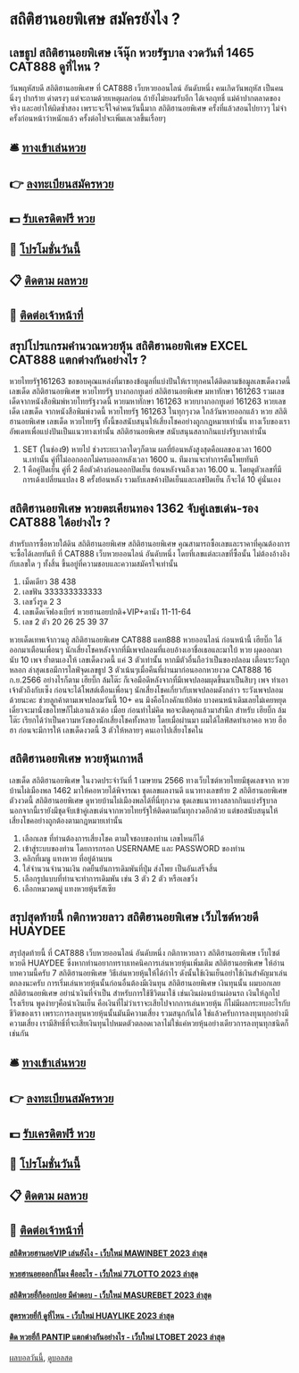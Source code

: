 # สถิติฮานอยพิเศษ สมัครยังไง ?
## เลขธูป สถิติฮานอยพิเศษ เจ๊นุ๊ก หวยรัฐบาล งวดวันที่ 1465 CAT888 ดูที่ไหน ?
วันพฤหัสบดี สถิติฮานอยพิเศษ ที่ CAT888 เว็บหวยออนไลน์ อันดับหนึ่ง คนเกิดวันพฤหัส เป็นคนนิ่งๆ ปากร้าย ด่าตรงๆ แต่จะถามด้วยเหตุผลก่อน ถ้ายังไม่ยอมรับอีก ได้เจอฤทธิ์ แม่ค้าปากตลาดของจริง และอย่าให้ผิดซ้ำสอง เพราะจะจี้ใจดำคนวันนี้มาก สถิติฮานอยพิเศษ ครั้งที่แล้วสอนไปยาวๆ ไม่จำ ครั้งก่อนหน้าว่าหนักแล้ว ครั้งต่อไปจะเพิ่มเลเวลขึ้นเรื่อยๆ

## 🛎 [ทางเข้าเล่นหวย](https://bit.ly/3BG5bNw)
## 👉 [ลงทะเบียนสมัครหวย](https://bit.ly/3BG5bNw)
## 💵 [รับเครดิตฟรี หวย](https://bit.ly/3C3mvgS)
## 👑 [โปรโมชั่นวันนี้](https://bit.ly/3C3mvgS)
## 📋 [ติดตาม ผลหวย](https://bit.ly/3C3mvgS)
## 📱 [ติดต่อเจ้าหน้าที่](https://bit.ly/3C3mvgS)

## สรุปโปรแกรมคํานวณหวยหุ้น สถิติฮานอยพิเศษ EXCEL CAT888 แตกต่างกันอย่างไร ?
หวยไทยรัฐ161263
ขอขอบคุณแหล่งที่มาของข้อมูลที่แบ่งปันให้เราทุกคนได้ติดตามข้อมูลเลขเด็ดงวดนี้
เลขเด็ด สถิติฮานอยพิเศษ หวยไทยรัฐ บางกอกทูเดย์ สถิติฮานอยพิเศษ มหาทักษา 161263
รวมเลขเด็ดจากหนังสือพิมพ์หวยไทยรัฐงวดนี้
หวยมหาทักษา 161263
หวยบางกอกทูเดย์ 161263
หวยเลขเด็ด เลขเด็ด จากหนังสือพิมพ์งวดนี้ หวยไทยรัฐ 161263 ในทุกๆงวด ใกล้วันหวยออกแล้ว หวย สถิติฮานอยพิเศษ เลขเด็ด หวยไทยรัฐ
ทั้งนี้ขอสนับสนุนให้เสี่ยงโชคอย่างถูกกฎหมายเท่านั้น ทางเว็บของเราอัพเดทเพื่อแบ่งปันเป็นแนวทางเท่านั้น สถิติฮานอยพิเศษ สนับสนุนสลากกินแบ่งรัฐบาลเท่านั้น
1. SET (ในช่อง9) หายไป ช่วงระยะเวลาใดๆก็ตาม ผลที่ย้อนหลังสูงสุดคือผลของเวลา 1600 น.เท่านั้น คู่ที่ไม่ออกออกไม่ครบออกหลังเวลา 1600 น. ทีมงานจะทำการคืนโพยทันที
2. 1 คือคู่ปิดเย็น คู่ที่ 2 คือตัวค้างก่อนออกปิดเย็น ย้อนหลังจนถึงเวลา 16.00 น. โดยดูตัวเลขที่มีการเด้งเปลี่ยนแปลง 8 ครั้งย้อนหลัง รวมกับเลขค้างปิดเย็นและเลขปิดเย็น ก็จะได้ 10 คู่นั่นเอง

## สถิติฮานอยพิเศษ หวยตะเคียนทอง 1362 จับคู่เลขเด่น-รอง CAT888 ได้อย่างไร ?
สำหรับการซื้อหวยใต้ดิน สถิติฮานอยพิเศษ สถิติฮานอยพิเศษ คุณสามารถซื้อเลขและราคาที่คุณต้องการจะซื้อได้เลยทันที ที่ CAT888 เว็บหวยออนไลน์ อันดับหนึ่ง โดยที่เลขแต่ละเลขที่ซื้อนั้น ไม่ต้องอ้างอิงกับเลขใด ๆ ทั้งสิ้น ขึ้นอยู่ที่ความชอบและความสมัครใจเท่านั้น
1. เม็ดเดียว 38 438
2. เลขฟัน 333333333333
3. เลขวิ่งรูด 2 3
4. เลขเด็ดเจ๊ฟองเบียร์ หวยฮานอยปกติ+VIP+ดานัง 11-11-64
5. เลข 2 ตัว 20 26 25 39 37

หวยเด็ดเทพเจ้ากวนอู สถิติฮานอยพิเศษ CAT888 แคท888 หวยออนไลน์ ก่อนหน้านี้ เฮียบิ๊ก ได้ออกมาเตือนเพื่อนๆ นักเสี่ยงโชคหลังจากที่มีเพจปลอมที่แอบอ้างเอาชื่อเธอและมาใบ้ หวย ผุดออกมานับ 10 เพจ ย้ำตนเองให้ เลขเด็ดงวดนี้ แค่ 3 ตัวเท่านั้น หากมีตัวอื่นถือว่าเป็นของปลอม เตือนระวังถูกหลอก ล่าสุดเธอมีการไลฟ์จุดเลขธูป 3 ตัวเน้นๆเมื่อคืนที่ผ่านมาก่อนออกหวยงวด CAT888 16 ก.ย.2566
อย่างไรก็ตาม เฮียบิ๊ก ล้มโต๊ะ ก็เจอมือดีหลังจากที่มีเพจปลอมผุดขึ้นมาเป็นสิบๆ เพจ ทำเอาเจ้าตัวถึงกับเซ็ง ก่อนจะได้โพสต์เตือนเพื่อนๆ นักเสี่ยงโชคเกี่ยวกับเพจปลอมดังกล่าว ระวังเพจปลอมด้วยนะคะ ช่วยลูกค้าตามเพจปลอมวันนี้ 10+ คน มึงคือโกงคักแท้อิพ่อ บางคนหน้าเดิมเลยไม่เคยหยุด เดี๋ยวจะมานั่งขอโทษก็ไม่เอาแล้วเด้อ เมื่อย ก่อนทำไม่คิด พอจะติดคุกแล้วมาสำนึก
สำหรับ เฮียบิ๊ก ล้มโต๊ะ เรียกได้ว่าเป็นความหวังของนักเสี่ยงโชคทั้งหลาย โดยเมื่อผ่านมา ผมได้ไลฟ์สดทำเอาคอ หวย ฮือฮา ก่อนจะมีการให้ เลขเด็ดงวดนี้ 3 ตัวให้หลายๆ คนเอาไปเสี่ยงโชคใน

## สถิติฮานอยพิเศษ หวยหุ้นเกาหลี
เลขเด็ด สถิติฮานอยพิเศษ ในงวดประจำวันที่ 1 เมษายน 2566 ทางเว็บไซต์หวยไทยมีชุดเลขจาก หวยบ้านไผ่เมืองพล 1462 มาให้คอหวยได้พิจารณา ชุดเลขผลงานดี แนวทางเลขท้าย 2 สถิติฮานอยพิเศษ ตัวงวดนี้ สถิติฮานอยพิเศษ ดูหวยบ้านไผ่เมืองพลได้ที่นี่ทุกงวด ชุดเลขแนวทางสลากกินแบ่งรัฐบาล นอกจากนี้เรายังมีชุดจับเข้าคู่เลขเด่นจากหวยไทยรัฐให้ติดตามกันทุกงวดอีกด้วย แต่ขอสนับสนุนให้เสี่ยงโชคอย่างถูกต้องตามกฎหมายเท่านั้น
1. เลือกเลข ที่ท่านต้องการเสี่ยงโชค ตามใจชอบของท่าน เลขไหนก็ได้
2. เข้าสู่ระบบของท่าน โดยการกรอก USERNAME และ PASSWORD ของท่าน
3. คลิกที่เมนู แทงหวย ที่อยู่ด้านบน
4. ใส่จำนวนจำนวนเงิน กดยืนยันการเดิมพันที่ปุ่ม ส่งโพย เป็นอันเสร็จสิ้น
5. เลือกรูปแบบที่ท่านจะทำการเดิมพัน เช่น 3 ตัว 2 ตัว หรือเลขวิ่ง
6. เลือกหมวดหมู่ แทงหวยหุ้นรัสเซีย

## สรุปสุดท้ายนี้ กติกาหวยลาว สถิติฮานอยพิเศษ เว็บไซต์หวยดี HUAYDEE
สรุปสุดท้ายนี้ ที่ CAT888 เว็บหวยออนไลน์ อันดับหนึ่ง กติกาหวยลาว สถิติฮานอยพิเศษ เว็บไซต์หวยดี HUAYDEE ซึ่งหากท่านอยากทราบเทคนิคการเล่นหวยหุ้นเพิ่มเติม สถิติฮานอยพิเศษ ให้อ่านบทความนี้ครับ 7 สถิติฮานอยพิเศษ วิธีเล่นหวยหุ้นให้ได้กําไร
ดังนั้นใช้เงินเย็นอย่าใช้เงินสำคัญมาเล่น ตกลงนะครับ
การเริ่มเล่นหวยหุ้นนั้นก่อนอื่นต้องมีเงินทุน สถิติฮานอยพิเศษ เงินทุนนั้น ผมบอกเลย สถิติฮานอยพิเศษ อย่านำเงินที่จำเป็น สำหรับการใช้ชีวิตมาใช้ เช่นเงินผ่อนบ้านผ่อนรถ เงินให้ลูกไปโรงเรียน พูดง่ายๆคือนำเงินเย็น คือเงินที่ไม่ว่าเราจะเสียไปจากการเล่นหวยหุ้น ก็ไม่มีผลกระทบอะไรกับชีวิตของเรา
เพราะการลงทุนหวยหุ้นนั้นมันมีความเสี่ยง รวมสนุกกันได้ ใช่แล้วครับการลงทุนทุกอย่างมีความเสี่ยง เรามีสิทธิ์ที่จะเสียเงินทุนไปหมดตัวตลอดเวลาไม่ใช่แค่หวยหุ้นอย่างเดียวการลงทุนทุกชนิดก็เช่นกัน

## 🛎 [ทางเข้าเล่นหวย](https://bit.ly/3BG5bNw)
## 👉 [ลงทะเบียนสมัครหวย](https://bit.ly/3BG5bNw)
## 💵 [รับเครดิตฟรี หวย](https://bit.ly/3C3mvgS)
## 👑 [โปรโมชั่นวันนี้](https://bit.ly/3C3mvgS)
## 📋 [ติดตาม ผลหวย](https://bit.ly/3C3mvgS)
## 📱 [ติดต่อเจ้าหน้าที่](https://bit.ly/3C3mvgS)

#### [สถิติหวยฮานอยVIP เล่นยังไง - เว็บใหม่ MAWINBET 2023 ล่าสุด](https://atom.io/themes/สถิติหวยฮานอยvip%20เล่นยังไง%20-%20เว็บใหม่%20mawinbet%202023%20ล่าสุด)
#### [หวยฮานอยออกกี่โมง คืออะไร - เว็บใหม่ 77LOTTO 2023 ล่าสุด](https://atom.io/themes/หวยฮานอยออกกี่โมง%20คืออะไร%20-%20เว็บใหม่%2077lotto%202023%20ล่าสุด)
#### [สถิติหวยยี่กีออกบ่อย มีคำตอบ - เว็บใหม่ MASUREBET 2023 ล่าสุด](https://atom.io/themes/สถิติหวยยี่กีออกบ่อย%20มีคำตอบ%20-%20เว็บใหม่%20masurebet%202023%20ล่าสุด)
#### [สูตรหวยยี่กี ดูที่ไหน - เว็บใหม่ HUAYLIKE 2023 ล่าสุด](https://atom.io/themes/สูตรหวยยี่กี%20ดูที่ไหน%20-%20เว็บใหม่%20huaylike%202023%20ล่าสุด)
#### [ติด หวยยี่กี PANTIP แตกต่างกันอย่างไร - เว็บใหม่ LTOBET 2023 ล่าสุด](https://atom.io/themes/ติด%20หวยยี่กี%20pantip%20แตกต่างกันอย่างไร%20-%20เว็บใหม่%20ltobet%202023%20ล่าสุด)

[ผลบอลวันนี้](https://siamsport.tv "ผลบอลวันนี้"), [ดูบอลสด](https://siamsport.tv/ดูบอลสด "ดูบอลสด")